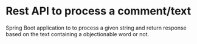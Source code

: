# Rest API to process a comment/text
Spring Boot application to to process a given string and return response based on the text containing a objectionable word or not.
